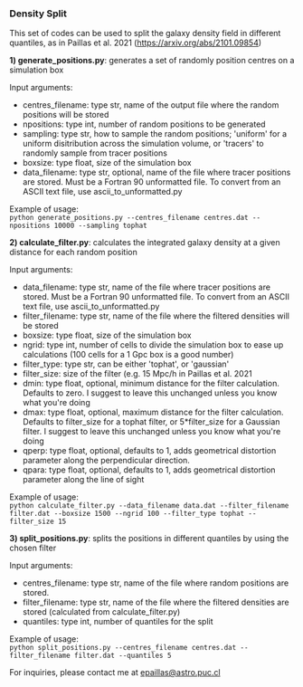 ### Density Split

This set of codes can be used to split the galaxy density field in different quantiles, as in Paillas et al. 2021 (https://arxiv.org/abs/2101.09854)

**1) generate_positions.py**: generates a set of randomly position centres on a simulation box

Input arguments:

* centres_filename: type str, name of the output file where the random positions will be stored
* npositions: type int, number of random positions to be generated
* sampling: type str, how to sample the random positions; 'uniform' for a uniform disitribution across 
            the simulation volume, or 'tracers' to randomly sample from tracer positions 
* boxsize: type float, size of the simulation box
* data_filename: type str, optional, name of the file where tracer positions are stored. Must be a Fortran 90 unformatted file. To convert from an ASCII text file, use ascii_to_unformatted.py

Example of usage:  
`python generate_positions.py --centres_filename centres.dat --npositions 10000 --sampling tophat`
    

**2) calculate_filter.py**: calculates the integrated galaxy density at a given distance for each random position

Input arguments:

* data_filename: type str, name of the file where tracer positions are stored. Must be a Fortran 90 unformatted file. To convert from an ASCII text file, use ascii_to_unformatted.py
* filter_filename: type str, name of the file where the filtered densities will be stored
* boxsize: type float, size of the simulation box
* ngrid: type int, number of cells to divide the simulation box to ease up calculations (100 cells for a 1 Gpc box is a good number)
* filter_type: type str, can be either 'tophat', or 'gaussian'
* filter_size: size of the filter (e.g. 15 Mpc/h in Paillas et al. 2021
* dmin: type float, optional,  minimum distance for the filter calculation. Defaults to zero. I suggest to leave this unchanged unless you know what you're doing
* dmax: type float, optional, maximum distance for the filter calculation. Defaults to filter_size for a tophat filter, or 5*filter_size for a Gaussian filter. I suggest to leave this unchanged unless you know what you're doing
* qperp: type float, optional, defaults to 1, adds geometrical distortion parameter along the perpendicular direction. 
* qpara: type float, optional, defaults to 1, adds geometrical distortion parameter along the line of sight

Example of usage:  
`python calculate_filter.py --data_filename data.dat --filter_filename filter.dat --boxsize 1500 --ngrid 100 --filter_type tophat --filter_size 15`


**3) split_positions.py**: splits the positions in different quantiles by using the chosen filter

Input arguments:

* centres_filename: type str, name of the file where random positions are stored.
* filter_filename: type str, name of the file where the filtered densities are stored (calculated from calculate_filter.py)
* quantiles: type int, number of quantiles for the split

Example of usage:  
`python split_positions.py --centres_filename centres.dat --filter_filename filter.dat --quantiles 5`


For inquiries, please contact me at epaillas@astro.puc.cl